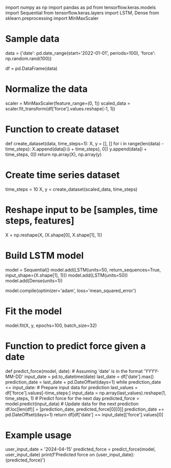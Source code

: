 import numpy as np
import pandas as pd
from tensorflow.keras.models import Sequential
from tensorflow.keras.layers import LSTM, Dense
from sklearn.preprocessing import MinMaxScaler

# Sample data
data = {'date': pd.date_range(start='2022-01-01', periods=100),
        'force': np.random.rand(100)}

df = pd.DataFrame(data)

# Normalize the data
scaler = MinMaxScaler(feature_range=(0, 1))
scaled_data = scaler.fit_transform(df['force'].values.reshape(-1, 1))

# Function to create dataset
def create_dataset(data, time_steps=1):
    X, y = [], []
    for i in range(len(data) - time_steps):
        X.append(data[i:(i + time_steps), 0])
        y.append(data[i + time_steps, 0])
    return np.array(X), np.array(y)

# Create time series dataset
time_steps = 10
X, y = create_dataset(scaled_data, time_steps)

# Reshape input to be [samples, time steps, features]
X = np.reshape(X, (X.shape[0], X.shape[1], 1))

# Build LSTM model
model = Sequential()
model.add(LSTM(units=50, return_sequences=True, input_shape=(X.shape[1], 1)))
model.add(LSTM(units=50))
model.add(Dense(units=1))

model.compile(optimizer='adam', loss='mean_squared_error')

# Fit the model
model.fit(X, y, epochs=100, batch_size=32)

# Function to predict force given a date
def predict_force(model, date):
    # Assuming 'date' is in the format 'YYYY-MM-DD'
    input_date = pd.to_datetime(date)
    last_date = df['date'].max()
    prediction_date = last_date + pd.DateOffset(days=1)
    while prediction_date <= input_date:
        # Prepare input data for prediction
        last_values = df['force'].values[-time_steps:]
        input_data = np.array(last_values).reshape(1, time_steps, 1)
        # Predict force for the next day
        predicted_force = model.predict(input_data)
        # Update data for the next prediction
        df.loc[len(df)] = [prediction_date, predicted_force[0][0]]
        prediction_date += pd.DateOffset(days=1)
    return df[df['date'] == input_date]['force'].values[0]

# Example usage
user_input_date = '2024-04-15'
predicted_force = predict_force(model, user_input_date)
print(f'Predicted force on {user_input_date}: {predicted_force}')
